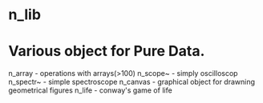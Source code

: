 # n_lib
# Various object for Pure Data.
n_array - operations with arrays(>100)
n_scope~ - simply oscilloscop
n_spectr~ - simple spectroscope
n_canvas - graphical object for drawning geometrical figures
n_life - conway's game of life


